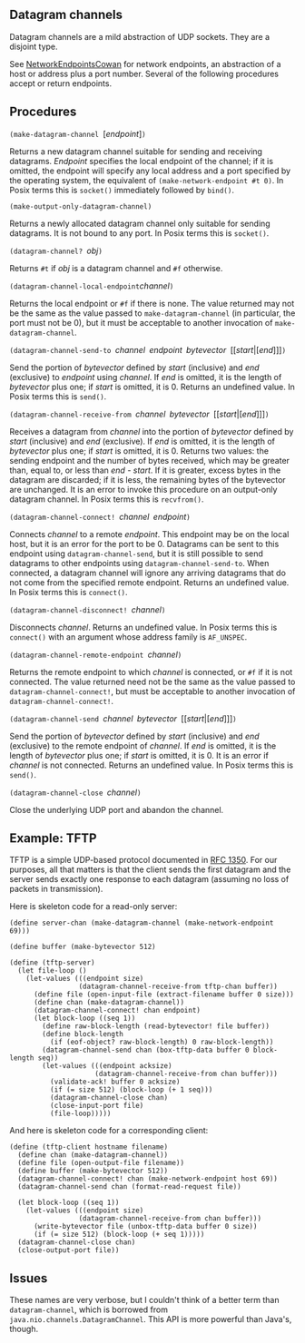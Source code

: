 ## Datagram channels

Datagram channels are a mild abstraction of UDP sockets.  They are a disjoint type.

See [NetworkEndpointsCowan](NetworkEndpointsCowan.md) for network endpoints, an abstraction of a host or address plus a port number.  Several of the following procedures accept or return endpoints.

## Procedures

`(make-datagram-channel `[*endpoint*]`)`

Returns a new datagram channel suitable for sending and receiving datagrams.  *Endpoint* specifies the local endpoint of the channel; if it is omitted, the endpoint will specify any local address and a port specified by the operating system, the equivalent of `(make-network-endpoint #t 0)`. In Posix terms this is `socket()` immediately followed by `bind()`.

`(make-output-only-datagram-channel)`

Returns a newly allocated datagram channel only suitable for sending datagrams.  It is not bound to any port.  In Posix terms this is `socket()`.

`(datagram-channel? `*obj*`)`

Returns `#t` if *obj* is a datagram channel and `#f` otherwise.

`(datagram-channel-local-endpoint`*channel*`)`

Returns the local endpoint or `#f` if there is none.  The value returned may not be the same as the value passed to `make-datagram-channel` (in particular, the port must not be 0), but it must be acceptable to another invocation of `make-datagram-channel`.

`(datagram-channel-send-to `*channel*` `*endpoint*` `*bytevector*` `[[*start*|[*end*]]]`)`

Send the portion of *bytevector* defined by *start* (inclusive) and *end* (exclusive) to *endpoint* using *channel*.  If *end* is omitted, it is the length of *bytevector* plus one; if *start* is omitted, it is 0.  Returns an undefined value.  In Posix terms this is `send()`.

`(datagram-channel-receive-from `*channel*` `*bytevector*` `[[*start*|[*end*]]]`)`

Receives a datagram from *channel* into the portion of *bytevector* defined by *start* (inclusive) and *end* (exclusive).  If *end* is omitted, it is the length of *bytevector* plus one; if *start* is omitted, it is 0.  Returns two values: the sending endpoint and the number of bytes received, which may be greater than, equal to, or less than *end - start*.  If it is greater, excess bytes in the datagram are discarded; if it is less, the remaining bytes of the bytevector are unchanged. It is an error to invoke this procedure on an output-only datagram channel.  In Posix terms this is `recvfrom()`.

`(datagram-channel-connect! `*channel*` `*endpoint*`)`

Connects *channel* to a remote *endpoint*.  This endpoint may be on the local host, but it is an error for the port to be 0.  Datagrams can be sent to this endpoint using `datagram-channel-send`, but it is still possible to send datagrams to other endpoints using `datagram-channel-send-to`.  When connected, a datagram channel will ignore any arriving datagrams that do not come from the specified remote endpoint.  Returns an undefined value.  In Posix terms this is `connect()`.

`(datagram-channel-disconnect! `*channel*`)`

Disconnects *channel*.  Returns an undefined value.  In Posix terms this is `connect()` with an argument whose address family is `AF_UNSPEC`.

`(datagram-channel-remote-endpoint `*channel*`)`

Returns the remote endpoint to which *channel* is connected, or `#f` if it is not connected.  The value returned need not be the same as the value passed to `datagram-channel-connect!`, but must be acceptable to another invocation of `datagram-channel-connect!`.

`(datagram-channel-send `*channel*` `*bytevector*` `[[*start*|[*end*]]]`)`

Send the portion of *bytevector* defined by *start* (inclusive) and *end* (exclusive) to the remote endpoint of *channel*.  If *end* is omitted, it is the length of *bytevector* plus one; if *start* is omitted, it is 0.  It is an error if *channel* is not connected.  Returns an undefined value.  In Posix terms this is `send()`.

`(datagram-channel-close `*channel*`)`

Close the underlying UDP port and abandon the channel.

## Example: TFTP

TFTP is a simple UDP-based protocol documented in [RFC 1350](http://tools.ietf.org/rfc/rfc1350.txt).  For our purposes, all that matters is that the client sends the first datagram and the server sends exactly one response to each datagram (assuming no loss of packets in transmission).

Here is skeleton code for a read-only server:

```
(define server-chan (make-datagram-channel (make-network-endpoint 69)))

(define buffer (make-bytevector 512)

(define (tftp-server)
  (let file-loop ()
    (let-values (((endpoint size)
                 (datagram-channel-receive-from tftp-chan buffer))
      (define file (open-input-file (extract-filename buffer 0 size)))
      (define chan (make-datagram-channel))
      (datagram-channel-connect! chan endpoint)
      (let block-loop ((seq 1))
        (define raw-block-length (read-bytevector! file buffer))
        (define block-length
          (if (eof-object? raw-block-length) 0 raw-block-length))
        (datagram-channel-send chan (box-tftp-data buffer 0 block-length seq))
        (let-values (((endpoint acksize)
                     (datagram-channel-receive-from chan buffer)))
          (validate-ack! buffer 0 acksize)
          (if (= size 512) (block-loop (+ 1 seq)))
          (datagram-channel-close chan)
          (close-input-port file)
          (file-loop)))))
```

And here is skeleton code for a corresponding client:

```
(define (tftp-client hostname filename)
  (define chan (make-datagram-channel))
  (define file (open-output-file filename))
  (define buffer (make-bytevector 512))
  (datagram-channel-connect! chan (make-network-endpoint host 69))
  (datagram-channel-send chan (format-read-request file))

  (let block-loop ((seq 1))
    (let-values (((endpoint size)
                 (datagram-channel-receive-from chan buffer)))
      (write-bytevector file (unbox-tftp-data buffer 0 size))
      (if (= size 512) (block-loop (+ seq 1)))))
  (datagram-channel-close chan)
  (close-output-port file))
```

## Issues

These names are very verbose, but I couldn't think of a better term than `datagram-channel`, which is borrowed from `java.nio.channels.DatagramChannel`.  This API is more powerful than Java's, though.
